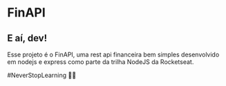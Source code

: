 # FinAPI

## E aí, dev!

Esse projeto é o FinAPI, uma rest api financeira bem simples desenvolvido em nodejs e express como parte da trilha NodeJS da Rocketseat.

#NeverStopLearning 🚀🚀